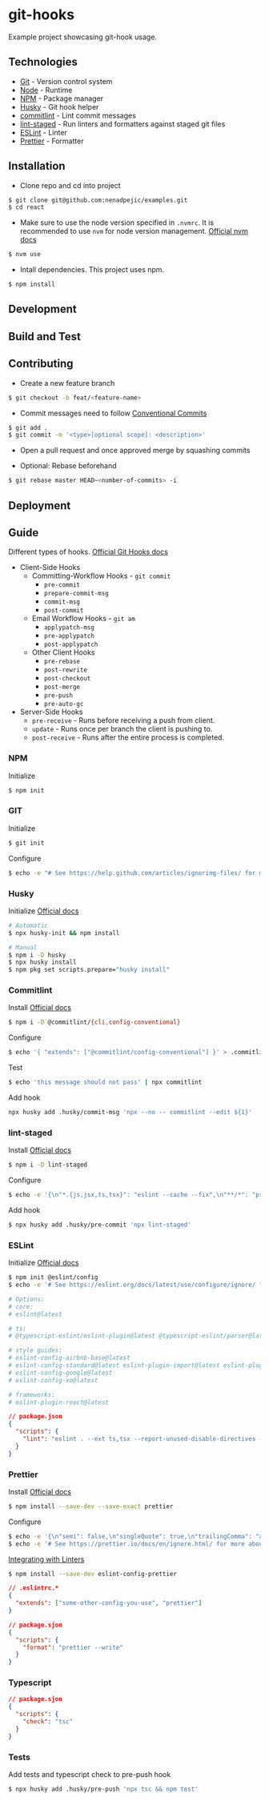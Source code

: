 # git-hooks

Example project showcasing git-hook usage.

## Technologies

- [Git](https://git-scm.com/) - Version control system
- [Node](https://nodejs.org/en) - Runtime
- [NPM](https://www.npmjs.com/) - Package manager
- [Husky](https://typicode.github.io/husky/) - Git hook helper
- [commitlint](https://commitlint.js.org/) - Lint commit messages
- [lint-staged](https://github.com/okonet/lint-staged/) - Run linters and formatters against staged git files
- [ESLint](https://eslint.org/) - Linter
- [Prettier](https://prettier.io/) - Formatter

## Installation

- Clone repo and cd into project

```sh
$ git clone git@github.com:nenadpejic/examples.git
$ cd react
```

- Make sure to use the node version specified in `.nvmrc`. It is recommended to use `nvm` for node version management. [Official nvm docs](https://github.com/nvm-sh/nvm/blob/master/README.md)

```sh
$ nvm use
```

- Intall dependencies. This project uses npm.

```sh
$ npm install
```

## Development

## Build and Test

## Contributing

- Create a new feature branch

```sh
$ git checkout -b feat/<feature-name>
```

- Commit messages need to follow [Conventional Commits](https://www.conventionalcommits.org/en/v1.0.0/)

```sh
$ git add .
$ git commit -m '<type>[optional scope]: <description>'
```

- Open a pull request and once approved merge by squashing commits

- Optional: Rebase beforehand

```sh
$ git rebase master HEAD~<number-of-commits> -i
```

## Deployment

## Guide

Different types of hooks. [Official Git Hooks docs](https://git-scm.com/book/en/v2/Customizing-Git-Git-Hooks)

- Client-Side Hooks
  - Committing-Workflow Hooks - `git commit`
    - `pre-commit`
    - `prepare-commit-msg`
    - `commit-msg`
    - `post-commit`
  - Email Workflow Hooks - `git am`
    - `applypatch-msg`
    - `pre-applypatch`
    - `post-applypatch`
  - Other Client Hooks
    - `pre-rebase`
    - `post-rewrite`
    - `post-checkout`
    - `post-merge`
    - `pre-push`
    - `pre-auto-gc`
- Server-Side Hooks
  - `pre-receive` - Runs before receiving a push from client.
  - `update` - Runs once per branch the client is pushing to.
  - `post-receive` - Runs after the entire process is completed.

### NPM

Initialize

```sh
$ npm init
```

### GIT

Initialize

```sh
$ git init
```

Configure

```sh
$ echo -e "# See https://help.github.com/articles/ignoring-files/ for more about ignoring files.\n\n# dependencies\n/node_modules" > .gitignore
```

### Husky

Initialize [Official docs](https://typicode.github.io/husky/getting-started.html)

```sh
# Automatic
$ npx husky-init && npm install

# Manual
$ npm i -D husky
$ npx husky install
$ npm pkg set scripts.prepare="husky install"
```

### Commitlint

Install [Official docs](https://commitlint.js.org/#/guides-local-setup)

```sh
$ npm i -D @commitlint/{cli,config-conventional}
```

Configure

```sh
$ echo '{ "extends": ["@commitlint/config-conventional"] }' > .commitlintrc.json
```

Test

```sh
$ echo 'this message should not pass' | npx commitlint
```

Add hook

```sh
npx husky add .husky/commit-msg 'npx --no -- commitlint --edit ${1}'
```

### lint-staged

Install [Official docs](https://github.com/okonet/lint-staged#installation-and-setup)

```sh
$ npm i -D lint-staged
```

Configure

```sh
$ echo -e '{\n"*.{js,jsx,ts,tsx}": "eslint --cache --fix",\n"**/*": "prettier --write --ignore-unknown"\n}' > .lintstagedrc.json
```

Add hook

```sh
$ npx husky add .husky/pre-commit 'npx lint-staged'
```

### ESLint

Initialize [Official docs](https://eslint.org/docs/latest/use/getting-started)

```sh
$ npm init @eslint/config
$ echo -e '# See https://eslint.org/docs/latest/use/configure/ignore/ for more about ignoring files.\n' > .eslintignore

# Options:
# core:
# eslint@latest

# ts:
# @typescript-eslint/eslint-plugin@latest @typescript-eslint/parser@latest

# style guides:
# eslint-config-airbnb-base@latest
# eslint-config-standard@latest eslint-plugin-import@latest eslint-plugin-n@latest eslint-plugin-promise@latest
# eslint-config-google@latest
# eslint-config-xo@latest

# frameworks:
# eslint-plugin-react@latest
```

```json
// package.json
{
  "scripts": {
    "lint": "eslint . --ext ts,tsx --report-unused-disable-directives --max-warnings 0"
  }
}
```

### Prettier

Install [Official docs](https://prettier.io/docs/en/install.html)

```sh
$ npm install --save-dev --save-exact prettier
```

Configure

```sh
$ echo -e '{\n"semi": false,\n"singleQuote": true,\n"trailingComma": "all"\n}' > .prettierrc.json
$ echo -e '# See https://prettier.io/docs/en/ignore.html/ for more about ignoring files.\n' > .prettierignore
```

[Integrating with Linters](https://prettier.io/docs/en/integrating-with-linters.html)

```sh
$ npm install --save-dev eslint-config-prettier
```

```json
// .eslintrc.*
{
  "extends": ["some-other-config-you-use", "prettier"]
}
```

```json
// package.sjon
{
  "scripts": {
    "format": "prettier --write"
  }
}
```

### Typescript

```json
// package.sjon
{
  "scripts": {
    "check": "tsc"
  }
}
```

### Tests

Add tests and typescript check to pre-push hook

```sh
$ npx husky add .husky/pre-push 'npx tsc && npm test'
```
